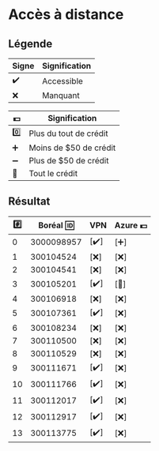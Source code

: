 # Accès à distance

## Légende

| Signe              | Signification          |
|--------------------|------------------------|
| :heavy_check_mark: | Accessible             |
| :x:                | Manquant               |

| :dollar:           | Signification          |
|--------------------|------------------------|
| :zero:             | Plus du tout de crédit |
| :heavy_plus_sign:  | Moins de $50 de crédit |
| :heavy_minus_sign: | Plus de $50 de crédit |
| :100:              | Tout le crédit |



## Résultat

|:hash:| Boréal :id:| VPN                | Azure :dollar:       |
|------|------------|--------------------|----------------------|
|  0   | 3000098957 |[:heavy_check_mark:]| [:heavy_plus_sign:]  |
|  1   | 300104524  |[:x:]               | [:x:]              |
|  2   | 300104541  |[:x:]| [:x:]              |
|  3   | 300105201  |[:heavy_check_mark:]| [:100:]              |
|  4   | 300106918  |[:x:]| [:x:]              |
|  5   | 300107361  |[:heavy_check_mark:]| [:x:]              |
|  6   | 300108234  |[:x:]               | [:x:]              |
|  7   | 300110500  |[:x:]               | [:x:]              |
|  8   | 300110529  |[:x:]               | [:x:]              |
|  9   | 300111671  |[:heavy_check_mark:]| [:x:]              |
| 10   | 300111766  |[:heavy_check_mark:]| [:x:]              |
| 11   | 300112017  |[:heavy_check_mark:]| [:x:]              |
| 12   | 300112917  |[:heavy_check_mark:]| [:x:]              |
| 13   | 300113775  |[:heavy_check_mark:]| [:x:]              |
